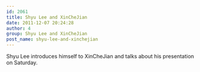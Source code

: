 ```yaml
---
id: 2061
title: Shyu Lee and XinCheJian
date: 2011-12-07 20:24:28
author: 4
group: Shyu Lee and XinCheJian
post_name: shyu-lee-and-xinchejian
---
```


Shyu Lee introduces himself to XinCheJian and talks about his presentation on Saturday.